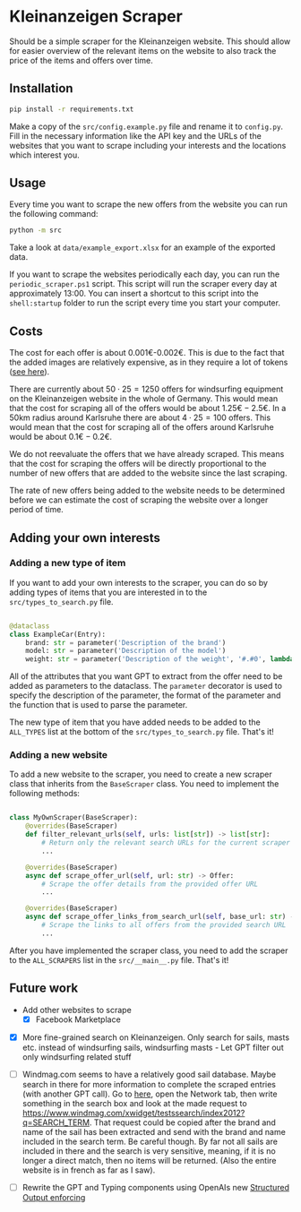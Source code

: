 # Kleinanzeigen Scraper

Should be a simple scraper for the Kleinanzeigen website. This should allow for easier overview of the relevant items on the website to also track the price of the items and offers over time.

## Installation

```bash
pip install -r requirements.txt
```

Make a copy of the `src/config.example.py` file and rename it to `config.py`. Fill in the necessary information like the API key and the URLs of the websites that you want to scrape including your interests and the locations which interest you.

## Usage

Every time you want to scrape the new offers from the website you can run the following command:

```bash
python -m src
```

Take a look at `data/example_export.xlsx` for an example of the exported data.

If you want to scrape the websites periodically each day, you can run the `periodic_scraper.ps1` script. This script will run the scraper every day at approximately 13:00. You can insert a shortcut to this script into the `shell:startup` folder to run the script every time you start your computer.

## Costs

The cost for each offer is about 0.001€-0.002€. This is due to the fact that the added images are relatively expensive, as in they require a lot of tokens ([see here](https://platform.openai.com/docs/guides/vision)).

There are currently about $50 \cdot 25=1250$ offers for windsurfing equipment on the Kleinanzeigen website in the whole of Germany. This would mean that the cost for scraping all of the offers would be about $1.25€-2.5€$. In a 50km radius around Karlsruhe there are about $4 \cdot 25=100$ offers. This would mean that the cost for scraping all of the offers around Karlsruhe would be about $0.1€-0.2€$.

We do not reevaluate the offers that we have already scraped. This means that the cost for scraping the offers will be directly proportional to the number of new offers that are added to the website since the last scraping.

The rate of new offers being added to the website needs to be determined before we can estimate the cost of scraping the website over a longer period of time.

## Adding your own interests

### Adding a new type of item

If you want to add your own interests to the scraper, you can do so by adding types of items that you are interested in to the `src/types_to_search.py` file.

```python

@dataclass
class ExampleCar(Entry):
    brand: str = parameter('Description of the brand')
    model: str = parameter('Description of the model')
    weight: str = parameter('Description of the weight', '#.#0', lambda x: parse_numeric(x.replace('kg', '').strip()))

```

All of the attributes that you want GPT to extract from the offer need to be added as parameters to the dataclass. The `parameter` decorator is used to specify the description of the parameter, the format of the parameter and the function that is used to parse the parameter.

The new type of item that you have added needs to be added to the `ALL_TYPES` list at the bottom of the `src/types_to_search.py` file. That's it!

### Adding a new website

To add a new website to the scraper, you need to create a new scraper class that inherits from the `BaseScraper` class. You need to implement the following methods:

```python

class MyOwnScraper(BaseScraper):
    @overrides(BaseScraper)
    def filter_relevant_urls(self, urls: list[str]) -> list[str]:
        # Return only the relevant search URLs for the current scraper
        ...

    @overrides(BaseScraper)
    async def scrape_offer_url(self, url: str) -> Offer:
        # Scrape the offer details from the provided offer URL
        ...

    @overrides(BaseScraper)
    async def scrape_offer_links_from_search_url(self, base_url: str) -> list[str]:
        # Scrape the links to all offers from the provided search URL
        ...

```

After you have implemented the scraper class, you need to add the scraper to the `ALL_SCRAPERS` list in the `src/__main__.py` file. That's it!

## Future work

- Add other websites to scrape
  - [x] Facebook Marketplace
- [x] More fine-grained search on Kleinanzeigen. Only search for sails, masts etc. instead of windsurfing sails, windsurfing masts - Let GPT filter out only windsurfing related stuff
- [ ] Windmag.com seems to have a relatively good sail database. Maybe search in there for more information to complete the scraped entries (with another GPT call). Go to [here](https://www.windmag.com/voiles-2020-point-7-salt-pro), open the Network tab, then write something in the search box and look at the made request to <https://www.windmag.com/xwidget/testssearch/index2012?q=SEARCH_TERM>. That request could be copied after the brand and name of the sail has been extracted and send with the brand and name included in the search term. Be careful though. By far not all sails are included in there and the search is very sensitive, meaning, if it is no longer a direct match, then no items will be returned. (Also the entire website is in french as far as I saw).
- [ ] Rewrite the GPT and Typing components using OpenAIs new [Structured Output enforcing](https://platform.openai.com/docs/guides/structured-outputs/introduction)

